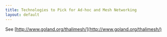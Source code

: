 ```yaml
---
title: Technologies to Pick for Ad-hoc and Mesh Networking
layout: default
---
```


See [http://www.goland.org/thalimesh/](http://www.goland.org/thalimesh/)